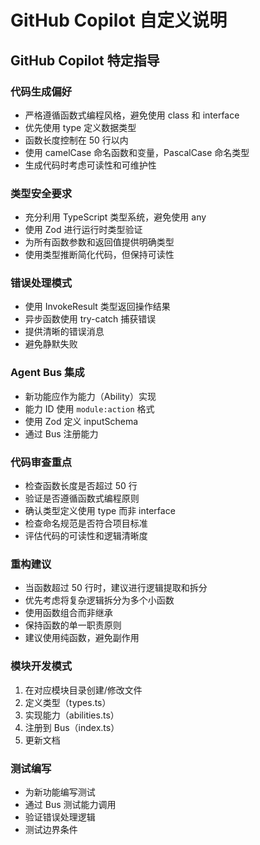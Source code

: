 # GitHub Copilot 自定义说明

<!-- 引用共享的项目上下文文件 -->
<!-- 请参考 .github/project-context.md 中的项目配置 -->

## GitHub Copilot 特定指导

### 代码生成偏好
- 严格遵循函数式编程风格，避免使用 class 和 interface
- 优先使用 type 定义数据类型
- 函数长度控制在 50 行以内
- 使用 camelCase 命名函数和变量，PascalCase 命名类型
- 生成代码时考虑可读性和可维护性

### 类型安全要求
- 充分利用 TypeScript 类型系统，避免使用 any
- 使用 Zod 进行运行时类型验证
- 为所有函数参数和返回值提供明确类型
- 使用类型推断简化代码，但保持可读性

### 错误处理模式
- 使用 InvokeResult 类型返回操作结果
- 异步函数使用 try-catch 捕获错误
- 提供清晰的错误消息
- 避免静默失败

### Agent Bus 集成
- 新功能应作为能力（Ability）实现
- 能力 ID 使用 `module:action` 格式
- 使用 Zod 定义 inputSchema
- 通过 Bus 注册能力

### 代码审查重点
- 检查函数长度是否超过 50 行
- 验证是否遵循函数式编程原则
- 确认类型定义使用 type 而非 interface
- 检查命名规范是否符合项目标准
- 评估代码的可读性和逻辑清晰度

### 重构建议
- 当函数超过 50 行时，建议进行逻辑提取和拆分
- 优先考虑将复杂逻辑拆分为多个小函数
- 使用函数组合而非继承
- 保持函数的单一职责原则
- 建议使用纯函数，避免副作用

### 模块开发模式
1. 在对应模块目录创建/修改文件
2. 定义类型（types.ts）
3. 实现能力（abilities.ts）
4. 注册到 Bus（index.ts）
5. 更新文档

### 测试编写
- 为新功能编写测试
- 通过 Bus 测试能力调用
- 验证错误处理逻辑
- 测试边界条件

